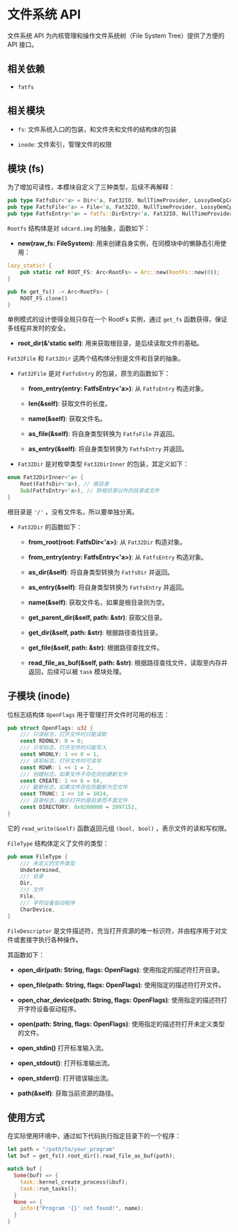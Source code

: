 # 文件系统 API

文件系统 API 为内核管理和操作文件系统树（File System Tree）提供了方便的 API 接口。

## 相关依赖

- `fatfs`

## 相关模块

- `fs`: 文件系统入口的包装，和文件夹和文件的结构体的包装

- `inode`: 文件索引，管理文件的权限

## 模块 (fs)

为了增加可读性，本模块自定义了三种类型，后续不再解释：

```rust
pub type FatfsDir<'a> = Dir<'a, Fat32IO, NullTimeProvider, LossyOemCpConverter>;
pub type FatfsFile<'a> = File<'a, Fat32IO, NullTimeProvider, LossyOemCpConverter>;
pub type FatfsEntry<'a> = fatfs::DirEntry<'a, Fat32IO, NullTimeProvider, LossyOemCpConverter>;
```

`Rootfs` 结构体是对 `sdcard.img` 的抽象，函数如下：

- **new(raw_fs: FileSystem<Fat32IO>)**: 用来创建自身实例，在同模块中的懒静态引用使用：

```rust
lazy_static! {
    pub static ref ROOT_FS: Arc<RootFs> = Arc::new(RootFs::new(0));
}

pub fn get_fs() -> Arc<RootFs> {
    ROOT_FS.clone()
}
```

单例模式的设计使得全局只存在一个 RootFs 实例，通过 `get_fs` 函数获得，保证多线程并发时的安全。

- **root_dir(&'static self)**: 用来获取根目录，是后续读取文件的基础。

`Fat32File` 和 `Fat32Dir` 这两个结构体分别是文件和目录的抽象。

- `Fat32File` 是对 `FatfsEntry` 的包装，原生的函数如下：

  - **from_entry(entry: FatfsEntry<'a>)**: 从 `FatfsEntry` 构造对象。

  - **len(&self)**: 获取文件的长度。

  - **name(&self)**: 获取文件名。

  - **as_file(&self)**: 将自身类型转换为 `FatfsFile` 并返回。

  - **as_entry(&self)**: 将自身类型转换为 `FatfsEntry` 并返回。

- `Fat32Dir` 是对枚举类型 `Fat32DirInner` 的包装，其定义如下：

```rust
enum Fat32DirInner<'a> {
    Root(FatfsDir<'a>), // 根目录
    Sub(FatfsEntry<'a>), // 除根目录以外的目录或文件
}
```

根目录是 `'/'` ，没有文件名，所以要单独分离。

- `Fat32Dir` 的函数如下：

  - **from_root(root: FatfsDir<'a>)**: 从 `Fat32Dir` 构造对象。

  - **from_entry(entry: FatfsEntry<'a>)**: 从 `FatfsEntry` 构造对象。

  - **as_dir(&self)**: 将自身类型转换为 `FatfsDir` 并返回。

  - **as_entry(&self)**: 将自身类型转换为 `FatfsEntry` 并返回。

  - **name(&self)**: 获取文件名，如果是根目录则为空。

  - **get_parent_dir(&self, path: &str)**: 获取父目录。

  - **get_dir(&self, path: &str)**: 根据路径查找目录。

  - **get_file(&self, path: &str)**: 根据路径查找文件。

  - **read_file_as_buf(&self, path: &str)**: 根据路径查找文件，读取至内存并返回，后续可以被 `task` 模块处理。

## 子模块 (inode)

位标志结构体 `OpenFlags` 用于管理打开文件时可用的标志：

```rust
pub struct OpenFlags: u32 {
    /// 只读标志，打开文件时只能读取
    const RDONLY: 0 = 0;
    /// 只写标志，打开文件时只能写入
    const WRONLY: 1 << 0 = 1,
    /// 读写标志，打开文件时可读写
    const RDWR: 1 << 1 = 2,
    /// 创建标志，如果文件不存在则创建新文件
    const CREATE: 1 << 6 = 64,
    /// 截断标志，如果文件存在则截断为空文件
    const TRUNC: 1 << 10 = 1024,
    /// 目录标志，指示打开的是目录而不是文件
    const DIRECTORY: 0x0200000 = 2097152,
}
```

它的 `read_write(&self)` 函数返回元组 `(bool, bool)` ，表示文件的读和写权限。

`FileType` 结构体定义了文件的类型：

```rust
pub enum FileType {
    /// 未定义的文件类型
    Undetermined, 
    /// 目录
    Dir,
    /// 文件
    File,
    /// 字符设备驱动程序
    CharDevice,
}
```

`FileDescriptor` 是文件描述符，充当打开资源的唯一标识符，并由程序用于对文件或套接字执行各种操作。

其函数如下：

- **open_dir(path: String, flags: OpenFlags)**: 使用指定的描述符打开目录。

- **open_file(path: String, flags: OpenFlags)**: 使用指定的描述符打开文件。

- **open_char_device(path: String, flags: OpenFlags)**: 使用指定的描述符打开字符设备驱动程序。

- **open(path: String, flags: OpenFlags)**: 使用指定的描述符打开未定义类型的文件。

- **open_stdin()** 打开标准输入流。

- **open_stdout()**: 打开标准输出流。

- **open_stderr()**: 打开错误输出流。

- **path(&self)**: 获取当前资源的路径。

## 使用方式

在实际使用环境中，通过如下代码执行指定目录下的一个程序：

```rust
let path = "/path/to/your_program"
let buf = get_fs().root_dir().read_file_as_buf(path);

match buf {
  Some(buf) => {
    task::kernel_create_process(&buf);
    task::run_tasks();
  }
  None => {
    info!("Program '{}' not found!", name);
  }
}
```
